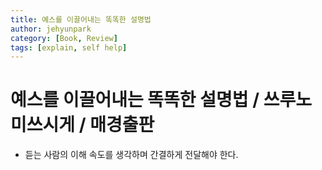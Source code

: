 ```yaml
---
title: 예스를 이끌어내는 똑똑한 설명법
author: jehyunpark
category: [Book, Review]
tags: [explain, self help]
---
```


# 예스를 이끌어내는 똑똑한 설명법 / 쓰루노 미쓰시게 / 매경출판

- 듣는 사람의 이해 속도를 생각하며 간결하게 전달해야 한다.
